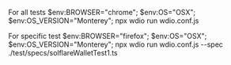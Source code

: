 For all tests
$env:BROWSER="chrome"; $env:OS="OSX"; $env:OS_VERSION="Monterey"; npx wdio run wdio.conf.js

For specific test
$env:BROWSER="firefox"; $env:OS="OSX"; $env:OS_VERSION="Monterey"; npx wdio run wdio.conf.js --spec ./test/specs/solflareWalletTest1.ts


